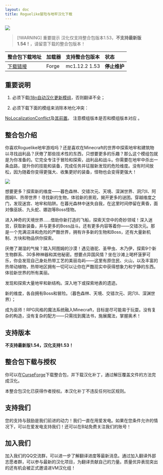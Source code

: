 ```yaml
---
layout: doc
title: Roguelike冒险与地牢汉化下载
---
```


![](https://s1.ax1x.com/2023/08/28/pPU44eJ.png)

> [!WARNING] 重要提示
> 汉化仅支持整合包版本1.53，**不支持最新版1.54！**，请留意下载的整合包版本！

<DownloadLinks :methods="[
  { id: 'lanzou', text: '下载汉化', icon: '/imgs/svg/lanzou.svg', link: 'https://vmhanhuazu.lanzoui.com/s/Rad-vmct-114' },
  { id: 'bilibili', text: '专栏介绍', icon: '/imgs/svg/bilibili.svg', link: 'https://www.bilibili.com/read/cv25214830/' },
  { id: 'lazy', text: '懒汉下载', icon: '/imgs/logo/logo_64.png', link: '/lazy/' }
]" />

整合包下载地址|加载器|支持整合包版本|状态
:-|:-|:-|:-
[下载链接](https://www.curseforge.com/minecraft/modpacks/roguelike-adventures-and-dungeons)|Forge|mc1.12.2 1.53|**停止维护**|

## 重要说明

1. 必须下载[i18n自动汉化更新模组](https://www.curseforge.com/minecraft/mc-mods/i18nupdatemod/files/4975638)，否则翻译不全；

2. 必须下载下面的模组来消除本地化冲突：

[NoLocalizationConflict](https://www.curseforge.com/minecraft/mc-mods/nolocalizationconflict/file)及[其前置](https://www.curseforge.com/minecraft/mc-mods/mixin-booter)。
注意模组版本是否和模组版本对应 。

## 整合包介绍

你喜欢Roguelike地牢游戏吗？还是喜欢在Minecraft的世界中探索地牢和建筑物以寻找战利品？厌倦了那些技术性的东西，只想要更多的乐趣？那么这个模组包就是为你准备的。它完全专注于冒险和探索，战利品和战斗。你需要在地牢中杀出一条血路，提升你的技能和装备，完成任务并征服新发现的危险维度。没有时间放松，因为随着你变得更强大、收集更好的装备，怪物也会变得更强大！

![](https://media.forgecdn.net/attachments/225/123/2018-02-28_11.png)

想要更多？探索新的维度——暮色森林、交错次元、天境、深渊世界、洞穴II、阿图姆II、热带世界！寻找新的生物，体验新的景观，揭开更多的谜团。穿越维度之门，发现迷宫、地牢和陷阱。在暮光森林中迷失自我，在这里时间停留在黄昏，面对像巫妖、九头蛇、娜迦等Boss怪物。

进入神奇的天境世界……借助你新打造的飞船，探索天空中的奇妙领域！深入迷宫，获取新装备，并与更多的Boss战斗。还有更多内容等着你——交错次元。那是一个充满沼泽和危险的严酷世界，拥有许多新的生物和Boss，还有大量新机制、方块和物品供你探索。

厌倦了潮湿的气候？踏入阿图姆的沙漠！遇见骆驼、圣甲虫、木乃伊，探索9个新生物群系、30多种神器和其他秘密。想要点异国风情？坐在沙滩上喝杯菠萝可乐，你会发现自己身处热带工艺的美丽岛屿——这里有原住民、火山，以及丰富的热带动植物，热带地区拥有一切可以让你在严酷现实中获得想象力和宁静的东西。
体验新世界的所有美丽。

发现和探索大量地牢和新结构。深入地下或探索地表的遗迹。

新的维度，各自拥有Boss和冒险。（暮色森林、天境、交错次元、洞穴II、深渊世界）；

成为巫师！RPG风格的魔法系统融入Minecraft，目标是尽可能易于玩耍。没有复杂的构造，没有复杂的配方——只需找到魔法书，施展魔法，掌握奥术！

## 支持版本

**不支持最新版1.54，汉化支持1.53！**

## 整合包下载与授权

你可以在[CurseForge](https://www.curseforge.com/minecraft/modpacks/roguelike-adventures-and-dungeons)下载整合包，并下载汉化补丁，通过解压覆盖文件的方法完成汉化。

本整合包汉化已获得作者授权。本汉化补丁不违反任何社区规则。

## 支持我们

您的支持与鼓励是我们前进的动力！我们一直在用爱发电。如果在您条件允许的情况下，可以在爱发电支持我们！还可以在B站免费关注我们的账号！

## 加入我们

加入我们的QQ交流群，可以进一步了解翻译进度等最新消息。通过加入翻译外部志愿者群，可以参与最新的汉化项目，为翻译贡献自己的力量。质量优异表现突出的还有机会被正式邀请进VM汉化组！
